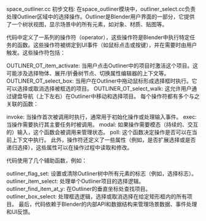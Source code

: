 space_outliner.cc 初步文档:
在space_outliner模块中，outliner_select.cc负责处理Outliner区域中的选择操作。Outliner是Blender用户界面的一部分，它提供了一个树状视图，显示场景中的所有元素，如对象、材质、贴图等。

代码中定义了一系列的操作符（operator），这些操作符是Blender中执行特定任务的函数。这些操作符被绑定到UI事件（如鼠标点击或按键），并在需要时由用户触发。这些操作符包括：

OUTLINER_OT_item_activate: 当用户点击Outliner中的项目时激活这个项目。这可能涉及选择物体、展开/折叠树节点、切换属性编辑器的上下文等。
OUTLINER_OT_select_box: 当用户在Outliner中拖动鼠标形成选择框时执行。它可以选择或取消选择被框选的项目。
OUTLINER_OT_select_walk: 这允许用户通过键盘导航（上下左右）在Outliner中移动和选择项目。
每个操作符都有多个与之关联的函数：

invoke: 当操作首次被调用时执行，通常用于初始化操作或处理输入事件。
exec: 当操作需要执行其主要任务时被调用。
modal: 如果操作需要模态（持续的、交互的）输入，这个函数会被调用来管理状态。
poll: 这个函数决定操作是否可以在当前上下文中执行。
此外，操作符还定义了一些属性（例如，是否扩展选择或是否递归选择），这些属性可以在操作过程中读取和修改。

代码使用了几个辅助函数，例如：

outliner_flag_set: 设置或清除Outliner树中所有元素的标志（例如，选择标志）。
outliner_item_select: 处理单个Outliner项目的选择逻辑。
outliner_find_item_at_y: 在Outliner的垂直坐标处查找项目。
outliner_box_select: 处理框选逻辑，选择或取消选择在给定矩形框内的所有项目。
最后，代码依赖于Blender的内部API和数据结构来管理场景数据、事件处理和UI反馈。